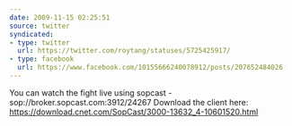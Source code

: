 ```yaml
---
date: 2009-11-15 02:25:51
source: twitter
syndicated:
- type: twitter
  url: https://twitter.com/roytang/statuses/5725425917/
- type: facebook
  url: https://www.facebook.com/10155666240078912/posts/207652484026
---
```


You can watch the fight live using sopcast - sop://broker.sopcast.com:3912/24267 Download the client here: https://download.cnet.com/SopCast/3000-13632_4-10601520.html